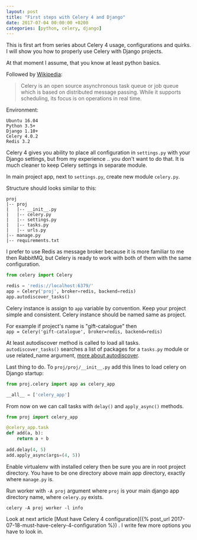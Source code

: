 ```yaml
---
layout: post
title: "First steps with Celery 4 and Django"
date: 2017-07-04 00:00:00 +0200
categories: [python, celery, django]
---
```


This is first art from series about Celery 4 usage, configurations and quirks.
I will show you how to properly use Celery with Django projects.

At that moment I assume, that you know at least python basics.

Followed by [Wikipedia](https://en.wikipedia.org/wiki/Celery_(software)):

> Celery is an open source asynchronous task queue or job queue which is based 
> on distributed message passing. While it supports scheduling, its focus is on 
> operations in real time.

Environment:

```
Ubuntu 16.04
Python 3.5+
Django 1.10+
Celery 4.0.2
Redis 3.2
```

Celery 4 gives you ability to place all configuration in `settings.py` with your Django
settings, but from my experience .. you don't want to do that. It is much cleaner to
keep Celery settings in separate module.

In main project app, next to `settings.py`, create new module `celery.py`.

Structure should looks similar to this:

```
proj
|-- proj
|   |-- __init__.py
|   |-- celery.py
|   |-- settings.py
|   |-- tasks.py
|   |-- urls.py
|-- manage.py
|-- requirements.txt
```

I prefer to use Redis as message broker because it is more familiar to me then RabbitMQ,
but Celery is ready to work with both of them with the same configuration.

```python
from celery import Celery

redis = 'redis://localhost:6379/'
app = Celery('proj', broker=redis, backend=redis)
app.autodiscover_tasks()
```

Celery instance is assign to `app` variable by convention. 
Keep your project simple and consistent. Celery instance should be named same as project.

For example if project's name is "gift-catalogue" then  
`app = Celery('gift-catalogue', broker=redis, backend=redis)`

At least autodiscover method is called to load all tasks. `autodiscover_tasks()` searches 
a list of packages for a `tasks.py` module or use related_name argument, 
[more about autodiscover](http://docs.celeryproject.org/en/latest/reference/celery.html#celery.Celery.autodiscover_tasks).

Last thing to do. To `proj/proj/__init__.py` add this lines to load celery on Django startup:

```python
from proj.celery import app as celery_app

__all__ = ['celery_app']
```

From now on we can call tasks with `delay()` and `apply_async()` methods.

```python
from proj import celery_app

@celery_app.task
def add(a, b):
    return a + b
    
add.delay(4, 5)
add.apply_async(args=(4, 5))
```

Enable virtualenv with installed celery then be sure you are in root project directory.
You have to be one directory above main app directory, exactly where `manage.py` is.

Run worker with `-A proj` argument where `proj` is your main django app directory name,
where `celery.py` exists.

```shell
celery -A proj worker -l info
```

Look at next article [Must have Celery 4 configuration]({% post_url 2017-07-18-must-have-celery-4-configuration %})
. I write few more options you have to look in.
